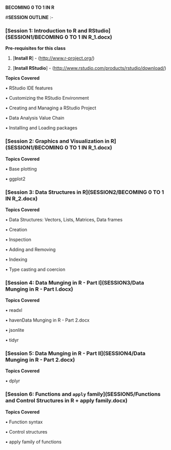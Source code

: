 **BECOMING 0 TO 1 IN R**

#**SESSION OUTLINE** :-

### [Session 1: Introduction to R and RStudio](SESSION1/BECOMING 0 TO 1 IN R_1.docx)

**Pre-requisites for this class**

1.	[**Install R**] - (http://www.r-project.org/)

2.	[**Install RStudio**] - (http://www.rstudio.com/products/rstudio/download/)

**Topics Covered**

•	RStudio IDE features

•	Customizing the RStudio Environment

•	Creating and Managing a RStudio Project

•	Data Analysis Value Chain

•	Installing and Loading packages

### [Session 2: Graphics and Visualization in R](SESSION1/BECOMING 0 TO 1 IN R_1.docx)

**Topics Covered**

•	Base plotting

•	ggplot2

### [Session 3: Data Structures in R](SESSION2/BECOMING 0 TO 1 IN R_2.docx)

**Topics Covered**

•	Data Structures: Vectors, Lists, Matrices, Data frames

•	Creation

•	Inspection

•	Adding and Removing

•	Indexing

•	Type casting and coercion

### [Session 4: Data Munging in R - Part I](SESSION3/Data Munging in R - Part I.docx)

**Topics Covered**

•	readxl

•	havenData Munging in R - Part 2.docx

•	jsonlite

•	tidyr

### [Session 5: Data Munging in R - Part II](SESSION4/Data Munging in R - Part 2.docx)

**Topics Covered**

•	dplyr

### [Session 6:  Functions and ```apply``` family](SESSION5/Functions and Control Structures in R + apply family.docx)

**Topics Covered**

•	Function syntax

•	Control structures

•	apply family of functions






